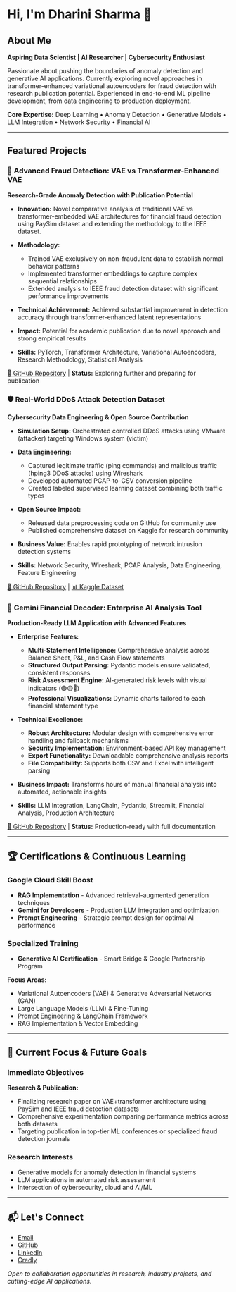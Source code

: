 # Hi, I'm Dharini Sharma 👋

## About Me

**Aspiring Data Scientist | AI Researcher | Cybersecurity Enthusiast**

Passionate about pushing the boundaries of anomaly detection and generative AI applications. Currently exploring novel approaches in transformer-enhanced variational autoencoders for fraud detection with research publication potential. Experienced in end-to-end ML pipeline development, from data engineering to production deployment.

**Core Expertise:** Deep Learning • Anomaly Detection • Generative Models • LLM Integration • Network Security • Financial AI

---

## Featured Projects

### 🔬 **Advanced Fraud Detection: VAE vs Transformer-Enhanced VAE**
**Research-Grade Anomaly Detection with Publication Potential**

- **Innovation:** Novel comparative analysis of traditional VAE vs transformer-embedded VAE architectures for financial fraud detection using PaySim dataset and extending the methodology to the IEEE dataset.

  
- **Methodology:**
  - Trained VAE exclusively on non-fraudulent data to establish normal behavior patterns
  - Implemented transformer embeddings to capture complex sequential relationships
  - Extended analysis to IEEE fraud detection dataset with significant performance improvements

- **Technical Achievement:** Achieved substantial improvement in detection accuracy through transformer-enhanced latent representations

- **Impact:** Potential for academic publication due to novel approach and strong empirical results

- **Skills:** PyTorch, Transformer Architecture, Variational Autoencoders, Research Methodology, Statistical Analysis

[🔗 GitHub Repository](https://github.com/dharini-sharma/Fraud-Detection-using-Transformer-Enhanced-VAE.git) | **Status:** Exploring further and preparing for publication


### 🛡️ **Real-World DDoS Attack Detection Dataset**
**Cybersecurity Data Engineering & Open Source Contribution**

- **Simulation Setup:** Orchestrated controlled DDoS attacks using VMware (attacker) targeting Windows system (victim)

- **Data Engineering:**
  - Captured legitimate traffic (ping commands) and malicious traffic (hping3 DDoS attacks) using Wireshark
  - Developed automated PCAP-to-CSV conversion pipeline
  - Created labeled supervised learning dataset combining both traffic types

- **Open Source Impact:**
  - Released data preprocessing code on GitHub for community use
  - Published comprehensive dataset on Kaggle for research community

- **Business Value:** Enables rapid prototyping of network intrusion detection systems

- **Skills:** Network Security, Wireshark, PCAP Analysis, Data Engineering, Feature Engineering

[🔗 GitHub Repository](https://github.com/dharini-sharma/ddos-detection-dataset.git) | [📊 Kaggle Dataset](https://www.kaggle.com/datasets/dharini18/ddos-detection-dataset)

### 💼 **Gemini Financial Decoder: Enterprise AI Analysis Tool**
**Production-Ready LLM Application with Advanced Features**

- **Enterprise Features:**
  - **Multi-Statement Intelligence:** Comprehensive analysis across Balance Sheet, P&L, and Cash Flow statements
  - **Structured Output Parsing:** Pydantic models ensure validated, consistent responses
  - **Risk Assessment Engine:** AI-generated risk levels with visual indicators (🟢🟡🔴)
  - **Professional Visualizations:** Dynamic charts tailored to each financial statement type

- **Technical Excellence:**
  - **Robust Architecture:** Modular design with comprehensive error handling and fallback mechanisms
  - **Security Implementation:** Environment-based API key management
  - **Export Functionality:** Downloadable comprehensive analysis reports
  - **File Compatibility:** Supports both CSV and Excel with intelligent parsing

- **Business Impact:** Transforms hours of manual financial analysis into automated, actionable insights

- **Skills:** LLM Integration, LangChain, Pydantic, Streamlit, Financial Analysis, Production Architecture

[🔗 GitHub Repository](https://github.com/dharini-sharma/Gemini-Financial-Decoder) | **Status:** Production-ready with full documentation

---

## 🏆 Certifications & Continuous Learning

### **Google Cloud Skill Boost**
- **RAG Implementation** - Advanced retrieval-augmented generation techniques
- **Gemini for Developers** - Production LLM integration and optimization
- **Prompt Engineering** - Strategic prompt design for optimal AI performance

### **Specialized Training**
- **Generative AI Certification** - Smart Bridge & Google Partnership Program

**Focus Areas:**
- Variational Autoencoders (VAE) & Generative Adversarial Networks (GAN)
- Large Language Models (LLM) & Fine-Tuning
- Prompt Engineering & LangChain Framework
- RAG Implementation & Vector Embedding

---

## 🎯 Current Focus & Future Goals

### **Immediate Objectives**

**Research & Publication:**
- Finalizing research paper on VAE+transformer architecture using PaySim and IEEE fraud detection datasets
- Comprehensive experimentation comparing performance metrics across both datasets
- Targeting publication in top-tier ML conferences or specialized fraud detection journals

### **Research Interests**
- Generative models for anomaly detection in financial systems
- LLM applications in automated risk assessment
- Intersection of cybersecurity, cloud and AI/ML

---

## 📬 Let's Connect

- [Email](mailto:dharinisharma.la@gmail.com)
- [GitHub](https://github.com/dharini-sharma)
- [LinkedIn](https://www.linkedin.com/in/dharini-sharma-l-a-6a60b6292/)
- [Credly](https://www.credly.com/users/dharini-sharma-l-a)


*Open to collaboration opportunities in research, industry projects, and cutting-edge AI applications.*
